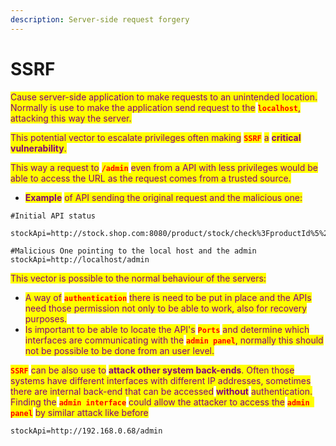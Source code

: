 ```yaml
---
description: Server-side request forgery
---
```


# SSRF

<mark style="color:purple;">Cause server-side application to make requests to an unintended location. Normally is use to make the application send request to the</mark> <mark style="color:red;">**`localhost`**</mark><mark style="color:purple;">, attacking this way the server.</mark>

&#x20;<mark style="color:purple;">This potential vector to escalate privileges often making</mark> <mark style="color:red;">**`SSRF`**</mark> <mark style="color:purple;">a</mark> <mark style="color:purple;"></mark><mark style="color:purple;">**critical vulnerability**</mark><mark style="color:purple;">.</mark>

<mark style="color:purple;">This way a request to</mark> <mark style="color:red;">**`/admin`**</mark> <mark style="color:purple;">even from a API with less privileges would be able to access the URL as the request comes from a trusted source.</mark>

* <mark style="color:purple;">**Example**</mark> <mark style="color:purple;"></mark><mark style="color:purple;">of API sending the original request and the malicious one:</mark>

```
#Initial API status

stockApi=http://stock.shop.com:8080/product/stock/check%3FproductId%5%26storeId%2B

#Malicious One pointing to the local host and the admin 
stockApi=http://localhost/admin
```

<mark style="color:purple;">This vector is possible to the normal behaviour of the servers:</mark>

* <mark style="color:purple;">A way of</mark> <mark style="color:red;">**`authentication`**</mark> <mark style="color:purple;">there is need to be put in place and the APIs need those permission not only to be able to work, also for recovery purposes.</mark>
* <mark style="color:purple;">Is important to be able to locate the API's</mark> <mark style="color:red;">**`Ports`**</mark> <mark style="color:purple;">and determine which interfaces are communicating with the</mark> <mark style="color:red;">**`admin panel`**</mark><mark style="color:purple;">, normally this should not be possible to be done from an user level.</mark>

<mark style="color:red;">**`SSRF`**</mark> <mark style="color:purple;">can be also use to</mark> <mark style="color:purple;"></mark><mark style="color:purple;">**attack other system back-ends**</mark><mark style="color:purple;">. Often those systems have different interfaces with different IP addresses, sometimes there are internal back-end that can be accessed</mark> <mark style="color:purple;"></mark><mark style="color:purple;">**without**</mark> <mark style="color:purple;"></mark><mark style="color:purple;">authentication. Finding the</mark> <mark style="color:red;">**`admin interface`**</mark> <mark style="color:purple;">could allow the attacker to access the</mark> <mark style="color:red;">**`admin panel`**</mark> <mark style="color:purple;">by similar attack like before</mark>

```
stockApi=http://192.168.0.68/admin
```
